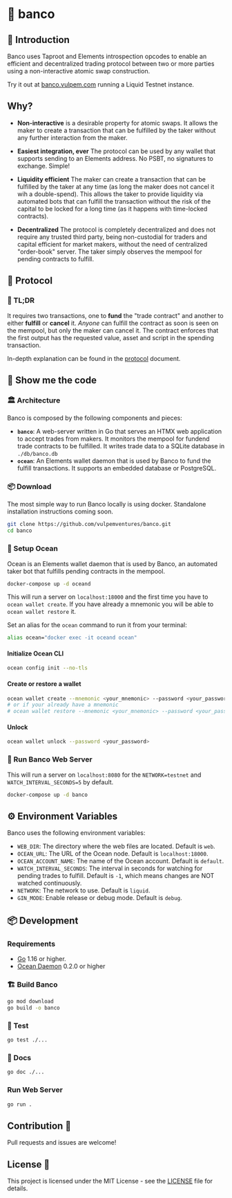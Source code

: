 # 🏦 banco

## 📖 Introduction

Banco uses Taproot and Elements introspection opcodes to enable an efficient and decentralized trading protocol between two or more parties using a non-interactive atomic swap construction.

Try it out at [banco.vulpem.com](https://banco.vulpem.com) running a Liquid Testnet instance.

## Why?

- **Non-interactive** is a desirable property for atomic swaps. It allows the maker to create a transaction that can be fulfilled by the taker without any further interaction from the maker.

- **Easiest integration, ever** The protocol can be used by any wallet that supports sending to an Elements address. No PSBT, no signatures to exchange. Simple!

- **Liquidity efficient**  The maker can create a transaction that can be fulfilled by the taker at any time (as long the maker does not cancel it wih a double-spend). This allows the taker to provide liquidity via automated bots that can fulfill the transaction without the risk of the capital to be locked for a long time (as it happens with time-locked contracts).

- **Decentralized** The protocol is completely decentralized and does not require any trusted third party, being non-custodial for traders and capital efficient for market makers, without the need of centralized "order-book" server. The taker simply observes the mempool for pending contracts to fulfill.

## 🧿 Protocol

### 🍔 TL;DR

It requires two transactions, one to **fund** the "trade contract" and another to either **fulfill** or **cancel** it.
*Anyone* can fulfill the contract as soon is seen on the mempool, but only the maker can cancel it.
The contract enforces that the first output has the requested value, asset and script in the spending transaction.

In-depth explanation can be found in the [protocol](./PROTOCOL.md) document.

## 🏃 Show me the code

### 🏛️ Architecture

Banco is composed by the following components and pieces:

- **`banco`**: A web-server written in Go that serves an HTMX web application to accept trades from makers. It monitors the mempool for fundend trade contracts to be fulfilled. It writes trade data to a SQLite database in `./db/banco.db`
- **`ocean`**: An Elements wallet daemon that is used by Banco to fund the fulfill transactions. It supports an embedded database or PostgreSQL.

### 📦 Download

The most simple way to run Banco locally is using docker. Standalone installation instructions coming soon.

```bash
git clone https://github.com/vulpemventures/banco.git
cd banco
```

### 🌊 Setup Ocean

Ocean is an Elements wallet daemon that is used by Banco, an automated taker bot that fulfills pending contracts in the mempool.

```bash
docker-compose up -d oceand
```

This will run a server on `localhost:18000` and the first time you have to `ocean wallet create`. If you have already a mnemonic you will be able to `ocean wallet restore` it.

Set an alias for the `ocean` command to run it from your terminal:

```bash
alias ocean="docker exec -it oceand ocean"
```

#### Initialize Ocean CLI

```bash
ocean config init --no-tls
```

#### Create or restore a wallet

```bash
ocean wallet create --mnemonic <your_mnemonic> --password <your_password>
# or if your already have a mnemonic
# ocean wallet restore --mnemonic <your_mnemonic> --password <your_password>
```

#### Unlock

```bash
ocean wallet unlock --password <your_password>
```

### 🚚 Run Banco Web Server

This will run a server on `localhost:8080` for the `NETWORK=testnet` and `WATCH_INTERVAL_SECONDS=5` by default.

```bash
docker-compose up -d banco
```

## ⚙️ Environment Variables

Banco uses the following environment variables:

- `WEB_DIR`: The directory where the web files are located. Default is `web`.
- `OCEAN_URL`: The URL of the Ocean node. Default is `localhost:18000`.
- `OCEAN_ACCOUNT_NAME`: The name of the Ocean account. Default is `default`.
- `WATCH_INTERVAL_SECONDS`: The interval in seconds for watching for pending trades to fulfill. Default is `-1`, which means changes are NOT watched continuously.
- `NETWORK`: The network to use. Default is `liquid`.
- `GIN_MODE`: Enable release or debug mode. Default is `debug`.

## 📦 Development

### Requirements

- [Go](https://golang.org/) 1.16 or higher.
- [Ocean Daemon](https://github.com/vulpemventures/oceand) 0.2.0 or higher

### 🏗️ Build Banco

```bash
go mod download
go build -o banco
```

### 🧪 Test

```bash
go test ./...
```

### 📝 Docs

```bash
go doc ./...
```

### Run Web Server

  ```bash
  go run .
  ```

## Contribution 🤝

Pull requests and issues are welcome!

## License 📜

This project is licensed under the MIT License - see the [LICENSE](LICENSE) file for details.
